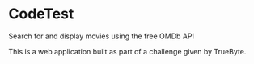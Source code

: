 # CodeTest

Search for and display movies using the free OMDb API 

This is a web application built as part of a challenge given by TrueByte.
